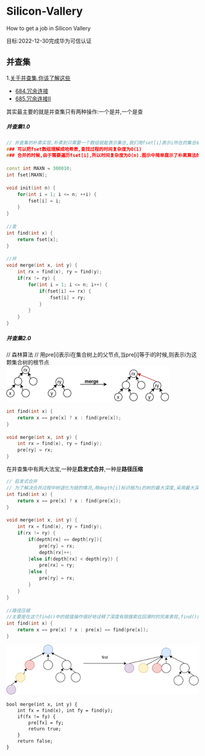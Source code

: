 # Silicon-Vallery
How to get a job in Silicon Vallery

目标:2022-12-30完成华为可信认证

## 并查集
1.[关于并查集,你该了解这些](./problem/)

* [684.冗余连接](./problems/0684.冗余连接.md)
* [685.冗余连接II](./problems/0685.冗余连接II.md)



其实最主要的就是并查集只有两种操作:一个是并,一个是查
##### 并查集1.0

```C++
// 并查集的朴素实现,朴素到只需要一个数组就能表示集合,我们用fset[i]表示i所在的集合编号
### 可以把fset数组理解成哈希表,查找过程的时间复杂度为O(1)
### 合并的时候,由于需要遍历fset[i],所以时间复杂度为O(n).图示中简单展示了朴素算法的一个例子,该数组一共记录了四个集合,并且用每个集合的最小数字作为该集合的标识

const int MAXN = 300010;
int fset[MAXN];

void init(int n) {
	for(int i = 1; i <= n; ++i) {
		fset[i] = i;
	}
}

//查
int find(int x) {
	return fset[x];
}

//并
void merge(int x, int y) {
	int rx = find(x), ry = find(y);
	if(rx != ry) {
		for(int i = 1; i <= n; i++) {
			if(fset[i] == rx) {
				fset[i] = ry;
			}
		}
	}
}
```

##### 并查集2.0

// 森林算法
// 用pre[i]表示i在集合树上的父节点,当pre[i]等于i的时候,则表示i为这颗集合树的根节点
![](./images/并查集.png)
```c++
int find(int x) {
	return x == pre[x] ? x : find(pre[x]);
}

void merge(int x, int y) {
	int rx = find(x), ry = find(y);
	pre[ry] = rx;
}
```



在并查集中有两大法宝,一种是**启发式合并**,一种是**路径压缩**
```c++
// 启发式合并
// 为了解决合并过程中树退化为链的情况,用depth[i]标识根为i的树的最大深度,采用最大深度小的向最大深度大的进行合并.这样做的好处是n次操作以后,任何一颗集合树的最大深度都不会超过log(n),所以使得查找的复杂度降为O(log(n)).
int find(int x) {
	return x == pre[x] ? x : find(pre[x]);
}

void merge(int x, int y) {
	int rx = find(x), ry = find(y);
	if(rx != ry) {
		if(depth[rx] == depth[ry]){
			pre[ry] = rx;
			depth[rx]++;
		}else if(depth[rx] < depth[ry]) {
			pre[rx] = ry;
		}else {
			pre[ry] = rx;
		}
	}
}

//路径压缩
//主要是在这个find()中的赋值操作很好地诠释了深度有限搜索在回溯时的完美表现,find()的返回值一定是这颗树的根节点root,回溯的时候会经过从x到root的路径,通过这一步赋值可以很轻松的将该路径上所有节点的父节点都设为根节点root
int find(int x) {
	return x == pre[x] ? x : pre[x] == find(pre[x]);
}
```

![](./images/路径压缩.drawio.png)

```
bool merge(int x, int y) {
	int fx = find(x), int fy = find(y);
	if(fx != fy) {
		pre[fx] = fy;
		return true;
	}
	return false;
}
```